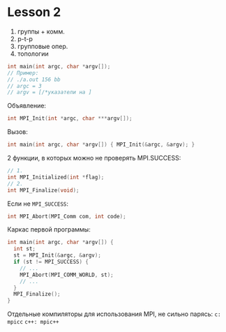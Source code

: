 # Lesson 2

1. группы + комм.
2. p-t-p
3. групповые опер.
4. топологии

```C++
int main(int argc, char *argv[]);
// Пример:
// ./a.out 156 bb
// argc = 3
// argv = [/*указатели на ]
```

Объявление:
```C++
int MPI_Init(int *argc, char ***argv[]);
```

Вызов:
```C++
int main(int argc, char *argv[]) { MPI_Init(&argc, &argv); }
```

2 функции, в которых можно не проверять MPI.SUCCESS:
```C++
// 1.
int MPI_Initialized(int *flag);
// 2.
int MPI_Finalize(void);
```
Если не `MPI_SUCCESS`:
```C++
int MPI_Abort(MPI_Comm com, int code);
```

Каркас первой программы:
```C++
int main(int argc, char *argv[]) {
  int st;
  st = MPI_Init(&argc, &argv);
  if (st != MPI_SUCCESS) {
    // ...
    MPI_Abort(MPI_COMM_WORLD, st);
    // ...
  }
  MPI_Finalize();
}
```

Отдельные компиляторы для использования MPI, не сильно парясь:
`c: mpicc`
`c++: mpic++`